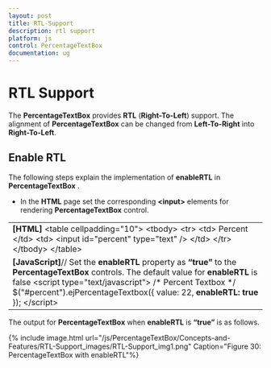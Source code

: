 ```yaml
---
layout: post
title: RTL-Support
description: rtl support
platform: js
control: PercentageTextBox 
documentation: ug
---
```


# RTL Support

The **PercentageTextBox** provides **RTL** (**Right-To-Left**) support. The alignment of **PercentageTextBox** can be changed from **Left-To-Right** into **Right-To-Left**.

## Enable RTL

The following steps explain the implementation of **enableRTL** in **PercentageTextBox** .

* In the **HTML** page set the corresponding **&lt;input&gt;** elements for rendering **PercentageTextBox** control.



<table>
<tr>
<td>
<b>[HTML]</b>       &lt;table cellpadding="10"&gt;            &lt;tbody&gt;                &lt;tr&gt;                    &lt;td&gt;                        <label for="percent">Percent</label>                    &lt;/td&gt;                    &lt;td&gt;                        &lt;input id="percent" type="text" /&gt;                    &lt;/td&gt;                &lt;/tr&gt;            &lt;/tbody&gt;        &lt;/table&gt;</td></tr>
<tr>
<td>
<b>[JavaScript]</b>// Set the <b>enableRTL </b>property<b> </b>as<b> “true”</b> to the <b>PercentageTextBox </b>controls. The default value for <b>enableRTL </b>is false    &lt;script type="text/javascript"&gt;        /* Percent Textbox */        $("#percent").ejPercentageTextbox({            value: 22,            <b>enableRTL: true</b>        });    &lt;/script&gt;</td></tr>
</table>


The output for **PercentageTextBox** when **enableRTL** is **“true”** is as follows. 

{% include image.html url="/js/PercentageTextBox/Concepts-and-Features/RTL-Support_images/RTL-Support_img1.png" Caption="Figure 30: PercentageTextBox with enableRTL"%}

